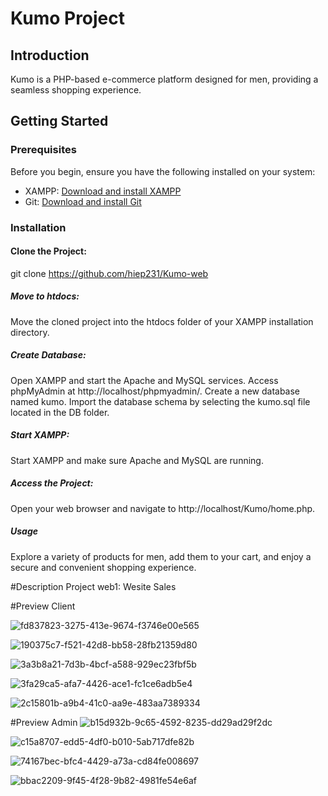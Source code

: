 # Kumo Project

## Introduction
Kumo is a PHP-based e-commerce platform designed for men, providing a seamless shopping experience.


## Getting Started

### Prerequisites
Before you begin, ensure you have the following installed on your system:
- XAMPP: [Download and install XAMPP](https://www.apachefriends.org/index.html)
- Git: [Download and install Git](https://git-scm.com/)

### Installation

#### **Clone the Project:**
   git clone https://github.com/hiep231/Kumo-web
##### Move to htdocs:
  Move the cloned project into the htdocs folder of your XAMPP installation directory.

##### Create Database:
Open XAMPP and start the Apache and MySQL services.
Access phpMyAdmin at http://localhost/phpmyadmin/.
Create a new database named kumo.
Import the database schema by selecting the kumo.sql file located in the DB folder.
##### Start XAMPP:
Start XAMPP and make sure Apache and MySQL are running.

##### Access the Project:
Open your web browser and navigate to http://localhost/Kumo/home.php.

##### Usage
Explore a variety of products for men, add them to your cart, and enjoy a secure and convenient shopping experience.

#Description
Project web1: Wesite Sales

#Preview Client

![fd837823-3275-413e-9674-f3746e00e565](https://github.com/hiep231/Kumo-web/assets/129245041/95c6e299-5304-4330-b5d0-cfa5064f6ce1)

![190375c7-f521-42d8-bb58-28fb21359d80](https://github.com/hiep231/Kumo-web/assets/129245041/11747fd1-83be-4f62-bce1-9ee8842d2db3)

![3a3b8a21-7d3b-4bcf-a588-929ec23fbf5b](https://github.com/hiep231/Kumo-web/assets/129245041/9851cc78-a45d-4f82-8db0-0982997e12d6)

![3fa29ca5-afa7-4426-ace1-fc1ce6adb5e4](https://github.com/hiep231/Kumo-web/assets/129245041/0121c315-1986-4579-b891-2f9d274611ed)

![2c15801b-a9b4-41c0-aa9e-483aa7389334](https://github.com/hiep231/Kumo-web/assets/129245041/2f14feb9-f91c-4bb5-97ce-157e1dbac3de)

#Preview Admin
![b15d932b-9c65-4592-8235-dd29ad29f2dc](https://github.com/hiep231/Kumo-web/assets/129245041/a3d1a758-0fa3-427c-9dc3-f9bb3d9e2cd8)

![c15a8707-edd5-4df0-b010-5ab717dfe82b](https://github.com/hiep231/Kumo-web/assets/129245041/58bc55f5-1c85-440e-b933-0f3fb75136a7)

![74167bec-bfc4-4429-a73a-cd84fe008697](https://github.com/hiep231/Kumo-web/assets/129245041/35a87af1-c371-4026-b228-f5b81bfc02ec)

![bbac2209-9f45-4f28-9b82-4981fe54e6af](https://github.com/hiep231/Kumo-web/assets/129245041/d2672e3b-c744-4a4d-bccf-d15fa85088ed)


